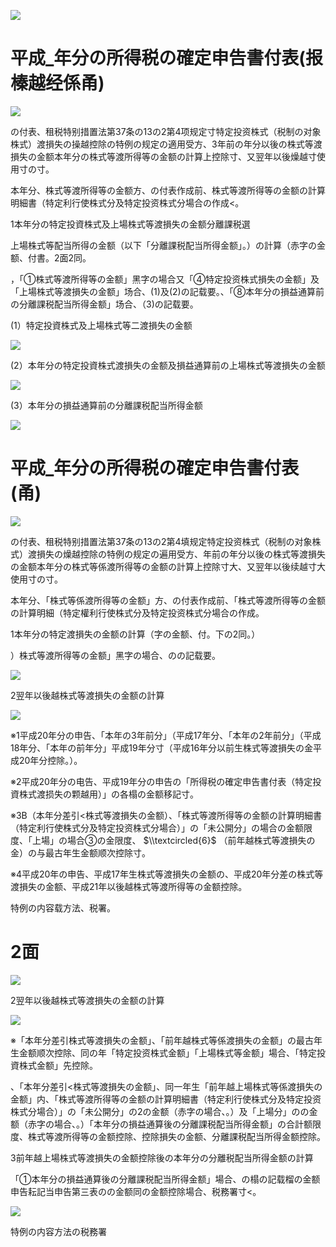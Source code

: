 ![](https://www.nta.go.jp/tmp/3106335e-96cc-4333-bcad-a256f9e9c038/images/cedf94cdef94238ec94548eff7554b06672a014a17ce017133107def5bf7638a.jpg)

# 平成\_年分の所得税の確定申告書付表(报榛越经係甬)

![](https://www.nta.go.jp/tmp/3106335e-96cc-4333-bcad-a256f9e9c038/images/d5149aca7701366d2ad1c77727182f6ffe32f06ac95f1591df1d450692dbdf65.jpg)

の付表、租税特别措置法第37条の13の2第4项规定寸特定投资株式（税制の对象株式）渡損失の操越控除の特例の规定の適用受方、3年前の年分以後の株式等渡損失の金额本年分の株式等渡所得等の金额の計算上控除寸、又翌年以後燥越寸使用寸の寸。

本年分、株式等渡所得等の金额方、の付表作成前、株式等渡所得等の金额の計算明細書（特定利行使株式分及特定投资株式分場合の作成<。

1本年分の特定投資株式及上場株式等渡損失の金额分離課税選

上場株式等配当所得の金额（以下「分離課税配当所得金额」。）の計算（赤字の金额、付書。2面2同。

，「①株式等渡所得等の金额」黑字の場合又「④特定投资株式損失の金额」及「上場株式等渡損失の金额」场合、(1)及(2)の記载要。、「⑧本年分の損益通算前の分離課税配当所得金额」场合、（3)の記载要。

(1）特定投資株式及上場株式等二渡損失の金额

![](https://www.nta.go.jp/tmp/3106335e-96cc-4333-bcad-a256f9e9c038/images/cf212659334af7d4af082eeba6220f0605ac48a1cb331633911d1d1122d8da3a.jpg)

(2）本年分の特定投資株式渡損失の金额及損益通算前の上場株式等渡損失の金额

![](https://www.nta.go.jp/tmp/3106335e-96cc-4333-bcad-a256f9e9c038/images/12ac92446a95ab2cbee1f4d2e52d2678bfd610f0e26be9649433c1521254a352.jpg)

(3）本年分の損益通算前の分離課税配当所得金额

![](https://www.nta.go.jp/tmp/3106335e-96cc-4333-bcad-a256f9e9c038/images/0ab3657e225f5f917ac40539c66fabf19d4fe1648ce222668e251ec0b5f0a7e0.jpg)

# 平成\_年分の所得税の確定申告書付表(甬)

![](https://www.nta.go.jp/tmp/3106335e-96cc-4333-bcad-a256f9e9c038/images/853f2dc18f909c1dda572d206f2076f47aefb227440174ead80e581b526eb581.jpg)

の付表、租税特别措置法第37条の13の2第4填规定特定投资株式（税制の对象株式）渡損失の燥越控除の特例の规定の遍用受方、年前の年分以後の株式等渡損失の金额本年分の株式等係渡所得等の金额の計算上控除寸大、又翌年以後续越寸大使用寸の寸。

本年分、「株式等係渡所得等の金额」方、の付表作成前、「株式等渡所得等の金额の計算明細（特定權利行使株式分及特定投资株式分場合の作成。

1本年分の特定渡損失の金额の計算（字の金额、付。下の2同。）

）株式等渡所得等の金额」黑字の場合、のの記载要。

![](https://www.nta.go.jp/tmp/3106335e-96cc-4333-bcad-a256f9e9c038/images/ff427ca48a754447f5f0d58f38cfbc062a5e95924d00044832264a7d991ea8d2.jpg)

2翌年以後越株式等渡損失の金额の計算

![](https://www.nta.go.jp/tmp/3106335e-96cc-4333-bcad-a256f9e9c038/images/1b82ce16fa9e9f7715d17410296be00b926c0a1c30040ec0d124dc79ffef7a6b.jpg)

※1平成20年分の申告、「本年の3年前分」（平成17年分、「本年の2年前分」（平成18年分、「本年の前年分」平成19年分寸（平成16年分以前生株式等渡損失の金平成20年分控除。）。

※2平成20年分の电告、平成19年分の申告の「所得税の確定申告書付表（特定投資株式渡损失の颗越用）」の各榻の金额移記寸。

※3B（本年分差引<株式等渡損失の金额）、「株式等渡所得等の金额の計算明細書（特定利行使株式分及特定投资株式分場合）」の「未公開分」の場合の金额限度、「上場」の場合③の金限度、 $\\textcircled{6}$ （前年越株式等渡損失の金）の与最古年生金额顺次控除寸。

※4平成20年の申告、平成17年生株式等渡損失の金额の、平成20年分差の株式等渡損失の金额、平成21年以後越株式等渡所得等の金额控除。

特例の内容载方法、税署。

# 2面

![](https://www.nta.go.jp/tmp/3106335e-96cc-4333-bcad-a256f9e9c038/images/ffa7d2d70fe1be03a6b16e703b10d796d4e7434b6a079519d1449e4da429998e.jpg)

2翌年以後越株式等渡損失の金额の計算

![](https://www.nta.go.jp/tmp/3106335e-96cc-4333-bcad-a256f9e9c038/images/9e7a4c230cbc2211b5b05c2ca7d702e6903e81f8d4f1dcfe78b888c55a36e5fe.jpg)

※「本年分差引株式等渡損失の金额」、「前年越株式等係渡損失の金额」の最古年生金额顺次控除、同の年「特定投资株式金额」「上場株式等金额」場合、「特定投資株式金额」先控除。

、「本年分差引<株式等渡損失の金额」、同一年生「前年越上場株式等係渡損失の金额」内、「株式等渡所得等の金额の計算明細書（特定利行使株式分及特定投资株式分場合）」の「未公開分」の2の金额（赤字の場合、。）及「上場分」のの金额（赤字の場合、。）「本年分の損益通算後の分離課税配当所得金额」の合計额限度、株式等渡所得等の金额控除、控除損失の金额、分離課税配当所得金额控除。

3前年越上場株式等渡損失の金额控除後の本年分の分離税配当所得金额の計算

「①本年分の損益通算後の分離課税配当所得金额」場合、の榻の記载榴の金额申告耘記当申告第三表のの金额同の金额控除場合、税務署寸<。

![](https://www.nta.go.jp/tmp/3106335e-96cc-4333-bcad-a256f9e9c038/images/6bd347391b40bb099190b528da2dc2eb2d79b0e4cd25c4863468f8b31cdfddd2.jpg)

特例の内容方法の税務署